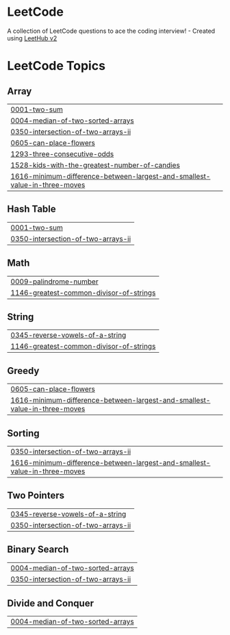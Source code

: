 # LeetCode
A collection of LeetCode questions to ace the coding interview! - Created using [LeetHub v2](https://github.com/arunbhardwaj/LeetHub-2.0)

<!---LeetCode Topics Start-->
# LeetCode Topics
## Array
|  |
| ------- |
| [0001-two-sum](https://github.com/selamhabtewold/LeetCode/tree/master/0001-two-sum) |
| [0004-median-of-two-sorted-arrays](https://github.com/selamhabtewold/LeetCode/tree/master/0004-median-of-two-sorted-arrays) |
| [0350-intersection-of-two-arrays-ii](https://github.com/selamhabtewold/LeetCode/tree/master/0350-intersection-of-two-arrays-ii) |
| [0605-can-place-flowers](https://github.com/selamhabtewold/LeetCode/tree/master/0605-can-place-flowers) |
| [1293-three-consecutive-odds](https://github.com/selamhabtewold/LeetCode/tree/master/1293-three-consecutive-odds) |
| [1528-kids-with-the-greatest-number-of-candies](https://github.com/selamhabtewold/LeetCode/tree/master/1528-kids-with-the-greatest-number-of-candies) |
| [1616-minimum-difference-between-largest-and-smallest-value-in-three-moves](https://github.com/selamhabtewold/LeetCode/tree/master/1616-minimum-difference-between-largest-and-smallest-value-in-three-moves) |
## Hash Table
|  |
| ------- |
| [0001-two-sum](https://github.com/selamhabtewold/LeetCode/tree/master/0001-two-sum) |
| [0350-intersection-of-two-arrays-ii](https://github.com/selamhabtewold/LeetCode/tree/master/0350-intersection-of-two-arrays-ii) |
## Math
|  |
| ------- |
| [0009-palindrome-number](https://github.com/selamhabtewold/LeetCode/tree/master/0009-palindrome-number) |
| [1146-greatest-common-divisor-of-strings](https://github.com/selamhabtewold/LeetCode/tree/master/1146-greatest-common-divisor-of-strings) |
## String
|  |
| ------- |
| [0345-reverse-vowels-of-a-string](https://github.com/selamhabtewold/LeetCode/tree/master/0345-reverse-vowels-of-a-string) |
| [1146-greatest-common-divisor-of-strings](https://github.com/selamhabtewold/LeetCode/tree/master/1146-greatest-common-divisor-of-strings) |
## Greedy
|  |
| ------- |
| [0605-can-place-flowers](https://github.com/selamhabtewold/LeetCode/tree/master/0605-can-place-flowers) |
| [1616-minimum-difference-between-largest-and-smallest-value-in-three-moves](https://github.com/selamhabtewold/LeetCode/tree/master/1616-minimum-difference-between-largest-and-smallest-value-in-three-moves) |
## Sorting
|  |
| ------- |
| [0350-intersection-of-two-arrays-ii](https://github.com/selamhabtewold/LeetCode/tree/master/0350-intersection-of-two-arrays-ii) |
| [1616-minimum-difference-between-largest-and-smallest-value-in-three-moves](https://github.com/selamhabtewold/LeetCode/tree/master/1616-minimum-difference-between-largest-and-smallest-value-in-three-moves) |
## Two Pointers
|  |
| ------- |
| [0345-reverse-vowels-of-a-string](https://github.com/selamhabtewold/LeetCode/tree/master/0345-reverse-vowels-of-a-string) |
| [0350-intersection-of-two-arrays-ii](https://github.com/selamhabtewold/LeetCode/tree/master/0350-intersection-of-two-arrays-ii) |
## Binary Search
|  |
| ------- |
| [0004-median-of-two-sorted-arrays](https://github.com/selamhabtewold/LeetCode/tree/master/0004-median-of-two-sorted-arrays) |
| [0350-intersection-of-two-arrays-ii](https://github.com/selamhabtewold/LeetCode/tree/master/0350-intersection-of-two-arrays-ii) |
## Divide and Conquer
|  |
| ------- |
| [0004-median-of-two-sorted-arrays](https://github.com/selamhabtewold/LeetCode/tree/master/0004-median-of-two-sorted-arrays) |
<!---LeetCode Topics End-->